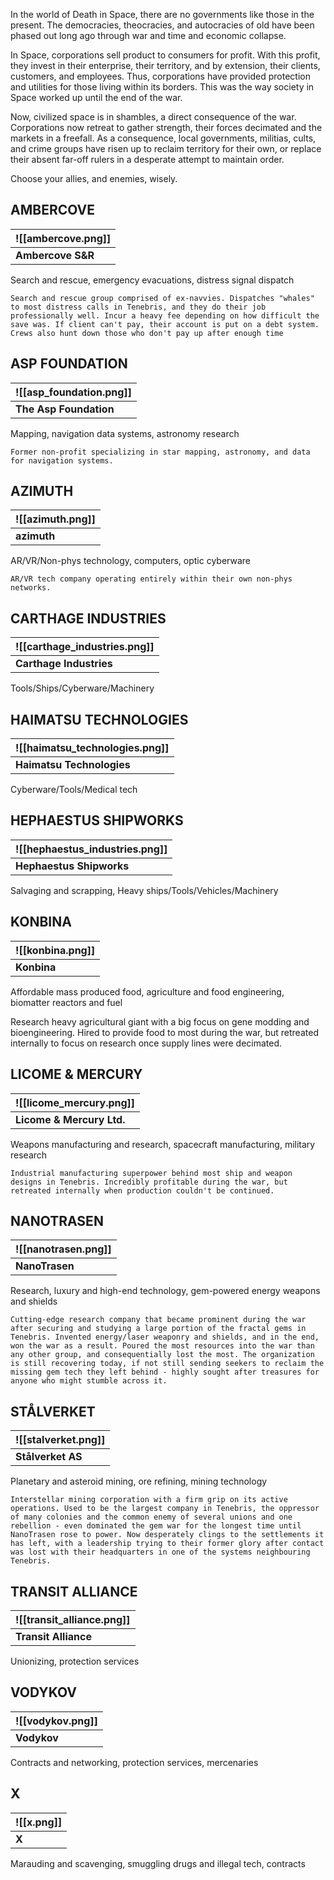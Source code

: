 In the world of Death in Space, there are no governments like those in the present. The democracies, theocracies, and autocracies of old have been phased out long ago through war and time and economic collapse.

In Space, corporations sell product to consumers for profit. With this profit, they invest in their enterprise, their territory, and by extension, their clients, customers, and employees. Thus, corporations have provided protection and utilities for those living within its borders. This was the way society in Space worked up until the end of the war.

Now, civilized space is in shambles, a direct consequence of the war. Corporations now retreat to gather strength, their forces decimated and the markets in a freefall. As a consequence, local governments, militias, cults, and crime groups have risen up to reclaim territory for their own, or replace their absent far-off rulers in a desperate attempt to maintain order.

Choose your allies, and enemies, wisely.


## AMBERCOVE

| ![[ambercove.png]] |
| ------------------ |
| **Ambercove S&R**  |
Search and rescue, emergency evacuations, distress signal dispatch




	Search and rescue group comprised of ex-navvies. Dispatches "whales" to most distress calls in Tenebris, and they do their job professionally well. Incur a heavy fee depending on how difficult the save was. If client can't pay, their account is put on a debt system. Crews also hunt down those who don't pay up after enough time



## ASP FOUNDATION

| ![[asp_foundation.png]] |
| ----------------------- |
| **The Asp Foundation**  |
Mapping, navigation data systems, astronomy research


	Former non-profit specializing in star mapping, astronomy, and data for navigation systems. 


## AZIMUTH

| ![[azimuth.png]] |
| ---------------- |
| **azimuth**      |
AR/VR/Non-phys technology, computers, optic cyberware

	AR/VR tech company operating entirely within their own non-phys networks.


## CARTHAGE INDUSTRIES

| ![[carthage_industries.png]] |
| ---------------------------- |
| **Carthage Industries**      |
Tools/Ships/Cyberware/Machinery


## HAIMATSU TECHNOLOGIES

| ![[haimatsu_technologies.png]] |
| ------------------------------ |
| **Haimatsu Technologies**      |
Cyberware/Tools/Medical tech



## HEPHAESTUS SHIPWORKS

| ![[hephaestus_industries.png]] |
| ------------------------------ |
| **Hephaestus Shipworks**       |
Salvaging and scrapping, Heavy ships/Tools/Vehicles/Machinery


## KONBINA

| ![[konbina.png]] |
| ---------------- |
| **Konbina**      |
Affordable mass produced food, agriculture and food engineering, biomatter reactors and fuel

Research heavy agricultural giant with a big focus on gene modding and bioengineering. Hired to provide food to most during the war, but retreated internally to focus on research once supply lines were decimated.

## LICOME & MERCURY

| ![[licome_mercury.png]]   |
| ------------------------- |
| **Licome & Mercury Ltd.** |
Weapons manufacturing and research, spacecraft manufacturing, military research

	Industrial manufacturing superpower behind most ship and weapon designs in Tenebris. Incredibly profitable during the war, but retreated internally when production couldn't be continued.


## NANOTRASEN

| ![[nanotrasen.png]] |
| ------------------- |
| **NanoTrasen**      |
Research, luxury and high-end technology, gem-powered energy weapons and shields

	Cutting-edge research company that became prominent during the war after securing and studying a large portion of the fractal gems in Tenebris. Invented energy/laser weaponry and shields, and in the end, won the war as a result. Poured the most resources into the war than any other group, and consequentially lost the most. The organization is still recovering today, if not still sending seekers to reclaim the missing gem tech they left behind - highly sought after treasures for anyone who might stumble across it.


## STÅLVERKET

| ![[stalverket.png]] |
| ------------------- |
| **Stålverket AS**   |
Planetary and asteroid mining, ore refining, mining technology

	Interstellar mining corporation with a firm grip on its active operations. Used to be the largest company in Tenebris, the oppressor of many colonies and the common enemy of several unions and one rebellion - even dominated the gem war for the longest time until NanoTrasen rose to power. Now desperately clings to the settlements it has left, with a leadership trying to their former glory after contact was lost with their headquarters in one of the systems neighbouring Tenebris.


## TRANSIT ALLIANCE

| ![[transit_alliance.png]] |
| ------------------------- |
| **Transit Alliance**      |
Unionizing, protection services


## VODYKOV

| ![[vodykov.png]] |
| ---------------- |
| **Vodykov**      |
Contracts and networking, protection services, mercenaries


## X

| ![[x.png]] |
| ---------- |
| **X**      |
Marauding and scavenging, smuggling drugs and illegal tech, contracts



